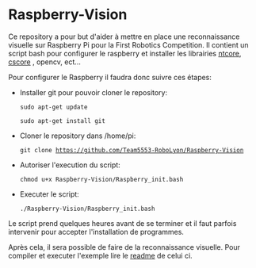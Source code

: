 # Raspberry-Vision
Ce repository a pour but d'aider à mettre en place une reconnaissance visuelle sur Raspberry Pi pour la First Robotics Competition.
Il contient un script bash pour configurer le raspberry et installer les librairies
<a href="https://wpilib.screenstepslive.com/s/currentCS/m/75361/l/843361-what-is-networktables">ntcore</a>,
<a href="https://wpilib.screenstepslive.com/s/currentCS/m/vision/l/682778-read-and-process-video-cameraserver-class">cscore</a>
, opencv, ect...

Pour configurer le Raspberry il faudra donc suivre ces étapes:


- Installer git pour pouvoir cloner le repository:

    <code>sudo apt-get update</code>

    <code>sudo apt-get install git</code>


- Cloner le repository dans /home/pi:

    <code>git clone https://github.com/Team5553-RoboLyon/Raspberry-Vision</code>
    
    
- Autoriser l'execution du script:

    <code>chmod u+x Raspberry-Vision/Raspberry_init.bash</code>
    
    
- Executer le script:

    <code>./Raspberry-Vision/Raspberry_init.bash</code>
    
Le script prend quelques heures avant de se terminer et il faut parfois intervenir pour accepter l'installation de programmes.

Après cela, il sera possible de faire de la reconnaissance visuelle. Pour compiler et executer l'exemple lire le <a href="Vision_example/README.md">readme</a> de celui ci.
